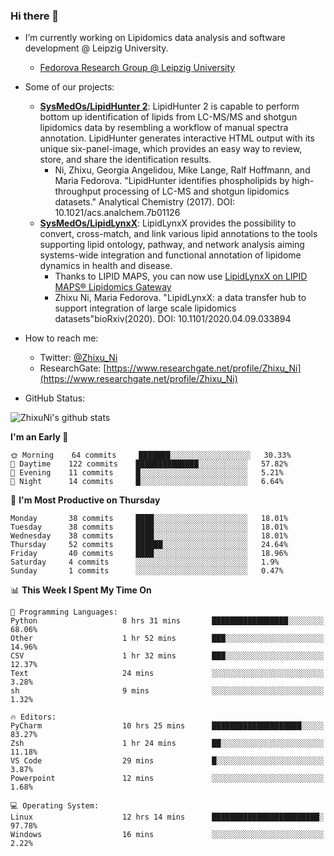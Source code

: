 ### Hi there 👋

- I’m currently working on Lipidomics data analysis and software development @ Leipzig University.
  + [Fedorova Research Group @ Leipzig University](https://home.uni-leipzig.de/fedorova/)
- Some of our projects:
  + **[SysMedOs/LipidHunter 2](https://github.com/SysMedOs/lipidhunter)**: LipidHunter 2 is capable to perform bottom up identification of lipids from LC-MS/MS and shotgun lipidomics data by resembling a workflow of manual spectra annotation. LipidHunter generates interactive HTML output with its unique six-panel-image, which provides an easy way to review, store, and share the identification results. 
    * Ni, Zhixu, Georgia Angelidou, Mike Lange, Ralf Hoffmann, and Maria Fedorova. "LipidHunter identifies phospholipids by high-throughput processing of LC-MS and shotgun lipidomics datasets." Analytical Chemistry (2017). DOI: 10.1021/acs.analchem.7b01126
  + **[SysMedOs/LipidLynxX](https://github.com/SysMedOs/LipidLynxX)**: LipidLynxX provides the possibility to convert, cross-match, and link various lipid annotations to the tools supporting lipid ontology, pathway, and network analysis aiming systems-wide integration and functional annotation of lipidome dynamics in health and disease.
    * Thanks to LIPID MAPS, you can now use [LipidLynxX on LIPID MAPS® Lipidomics Gateway](http://lipidmaps.org/lipidlynxx/)
    * Zhixu Ni, Maria Fedorova. "LipidLynxX: a data transfer hub to support integration of large scale lipidomics datasets"bioRxiv(2020). DOI: 10.1101/2020.04.09.033894
- How to reach me:
  + Twitter: [@Zhixu_Ni](https://twitter.com/Zhixu_Ni)
  + ResearchGate: [https://www.researchgate.net/profile/Zhixu_Ni](https://www.researchgate.net/profile/Zhixu_Ni)

- GitHub Status:

![ZhixuNi's github stats](https://github-readme-stats.vercel.app/api?username=ZhixuNi&show_icons=true&hide=issues)

<!--START_SECTION:waka-->
**I'm an Early 🐤** 

```text
🌞 Morning    64 commits     ███████░░░░░░░░░░░░░░░░░░   30.33% 
🌆 Daytime    122 commits    ██████████████░░░░░░░░░░░   57.82% 
🌃 Evening    11 commits     █░░░░░░░░░░░░░░░░░░░░░░░░   5.21% 
🌙 Night      14 commits     █░░░░░░░░░░░░░░░░░░░░░░░░   6.64%

```
📅 **I'm Most Productive on Thursday** 

```text
Monday       38 commits     ████░░░░░░░░░░░░░░░░░░░░░   18.01% 
Tuesday      38 commits     ████░░░░░░░░░░░░░░░░░░░░░   18.01% 
Wednesday    38 commits     ████░░░░░░░░░░░░░░░░░░░░░   18.01% 
Thursday     52 commits     ██████░░░░░░░░░░░░░░░░░░░   24.64% 
Friday       40 commits     ████░░░░░░░░░░░░░░░░░░░░░   18.96% 
Saturday     4 commits      ░░░░░░░░░░░░░░░░░░░░░░░░░   1.9% 
Sunday       1 commits      ░░░░░░░░░░░░░░░░░░░░░░░░░   0.47%

```


📊 **This Week I Spent My Time On** 

```text
💬 Programming Languages: 
Python                   8 hrs 31 mins       █████████████████░░░░░░░░   68.06% 
Other                    1 hr 52 mins        ███░░░░░░░░░░░░░░░░░░░░░░   14.96% 
CSV                      1 hr 32 mins        ███░░░░░░░░░░░░░░░░░░░░░░   12.37% 
Text                     24 mins             ░░░░░░░░░░░░░░░░░░░░░░░░░   3.28% 
sh                       9 mins              ░░░░░░░░░░░░░░░░░░░░░░░░░   1.32%

🔥 Editors: 
PyCharm                  10 hrs 25 mins      ████████████████████░░░░░   83.27% 
Zsh                      1 hr 24 mins        ██░░░░░░░░░░░░░░░░░░░░░░░   11.18% 
VS Code                  29 mins             █░░░░░░░░░░░░░░░░░░░░░░░░   3.87% 
Powerpoint               12 mins             ░░░░░░░░░░░░░░░░░░░░░░░░░   1.68%

💻 Operating System: 
Linux                    12 hrs 14 mins      ████████████████████████░   97.78% 
Windows                  16 mins             ░░░░░░░░░░░░░░░░░░░░░░░░░   2.22%

```


<!--END_SECTION:waka-->
